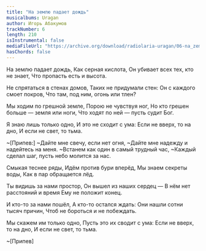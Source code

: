 ```yaml
---
title: "На землю падает дождь"
musicalbums: Uragan
author: Игорь Абакумов
trackNumber: 6
length: 210
isInstrumental: false
mediaFileUrl: "https://archive.org/download/radiolaria-uragan/06-na_zemlyu_padaet_dozhd.mp3"
hasChords: false
---
```


На землю падает дождь,
Как серная кислота,
Он убивает всех тех, кто не знает,
Что пропасть есть и высота.

Не спрятаться в стенах домов,
Таких не придумали стен:
Он с каждого смоет покров,
Что там, под ним, огонь или тлен?

Мы ходим по грешной земле,
Порою не чувствуя ног,
Но кто грешен больше — земля или ноги,
Что ходят по ней — пусть судит Бог.

Я знаю лишь только одно,
И это не сходит с ума:
Если не вверх, то на дно,
И если не свет, то тьма.

~[Припев:]
~Дайте мне свечу, если нет огня,
~Дайте мне надежду и надейтесь на меня.
~Встанем как один в самый трудный час,
~Каждый сделал шаг, пусть небо молится за нас.

Смыкая теснее ряды,
Идём против бури вперёд,
Мы знаем секреты воды,
Как в пар обращается лёд.

Ты видишь за нами простор,
Он вышел из наших сердец —
В нём нет расстояний и время
Ему не положит конец.

И кто-то за нами пошёл,
А кто-то остался ждать:
Они нашли сотни тысяч причин,
Чтоб не бороться и не побеждать.

Мы скажем им только одно,
Пусть это их сводит с ума:
Если не вверх, то на дно,
И если не свет, то тьма.

~[Припев]
